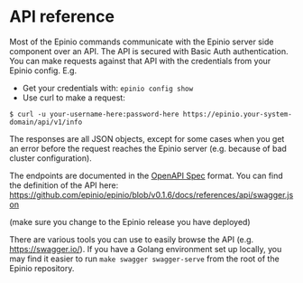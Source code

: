 # API reference

Most of the Epinio commands communicate with the Epinio server side component over an API. The API is secured with Basic Auth authentication. You can make requests against that API with the credentials from your Epinio config.
E.g.

- Get your credentials with: `epinio config show`
- Use curl to make a request:

```
$ curl -u your-username-here:password-here https://epinio.your-system-domain/api/v1/info
```

The responses are all JSON objects, except for some cases when you get an error before the request reaches the Epinio server (e.g. because of bad cluster configuration).

The endpoints are documented in the [OpenAPI Spec](https://www.openapis.org/) format. You can find the definition of the API here: https://github.com/epinio/epinio/blob/v0.1.6/docs/references/api/swagger.json

(make sure you change to the Epinio release you have deployed)

There are various tools you can use to easily browse the API (e.g. https://swagger.io/). If you have a Golang environment set up locally, you may find it easier to run `make swagger swagger-serve` from the root of the Epinio repository.
